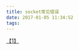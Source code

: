 ```yaml
---
title: socket常见错误
date: 2017-01-05 11:34:52
tags: 
---
```

[【1】](http://lzy.iteye.com/blog/383884)
